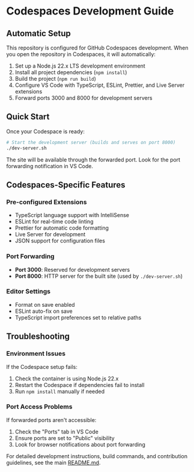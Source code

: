 # Codespaces Development Guide

## Automatic Setup

This repository is configured for GitHub Codespaces development. When you open the repository in Codespaces, it will automatically:

1. Set up a Node.js 22.x LTS development environment
2. Install all project dependencies (`npm install`)
3. Build the project (`npm run build`)
4. Configure VS Code with TypeScript, ESLint, Prettier, and Live Server extensions
5. Forward ports 3000 and 8000 for development servers

## Quick Start

Once your Codespace is ready:

```bash
# Start the development server (builds and serves on port 8000)
./dev-server.sh
```

The site will be available through the forwarded port. Look for the port forwarding notification in VS Code.

## Codespaces-Specific Features

### Pre-configured Extensions
- TypeScript language support with IntelliSense
- ESLint for real-time code linting
- Prettier for automatic code formatting
- Live Server for development
- JSON support for configuration files

### Port Forwarding
- **Port 3000**: Reserved for development servers
- **Port 8000**: HTTP server for the built site (used by `./dev-server.sh`)

### Editor Settings
- Format on save enabled
- ESLint auto-fix on save
- TypeScript import preferences set to relative paths

## Troubleshooting

### Environment Issues
If the Codespace setup fails:
1. Check the container is using Node.js 22.x
2. Restart the Codespace if dependencies fail to install
3. Run `npm install` manually if needed

### Port Access Problems
If forwarded ports aren't accessible:
1. Check the "Ports" tab in VS Code
2. Ensure ports are set to "Public" visibility
3. Look for browser notifications about port forwarding

For detailed development instructions, build commands, and contribution guidelines, see the main [README.md](README.md).